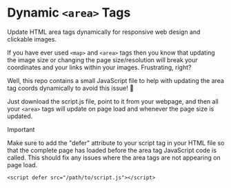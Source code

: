 # Dynamic `<area>` Tags
Update HTML area tags dynamically for responsive web design and clickable images.

If you have ever used `<map>` and `<area>` tags then you know that updating the image size or changing the page size/resolution will break your coordinates and your links within your images. Frustrating, right?

Well, this repo contains a small JavaScript file to help with updating the area tag coords dynamically to avoid this issue! 🎉

Just download the script.js file, point to it from your webpage, and then all your `<area>` tags will update on page load and whenever the page size is updated.

> [!Important]
> Make sure to add the "defer" attribute to your script tag in your HTML file so that the complete page has loaded before the area tag JavaScript code is called. This should fix any issues where the area tags are not appearing on page load.
>
> `<script defer src="/path/to/script.js"></script>`
